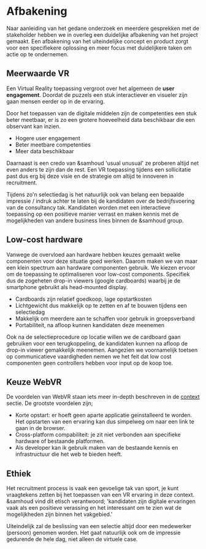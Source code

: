 # Afbakening

Naar aanleiding van het gedane onderzoek en meerdere gesprekken met de stakeholder hebben we in overleg een duidelijke afbakening van het project gemaakt. Een afbakening van het uiteindelijke concept en product zorgt voor een specifiekere oplossing en meer focus met duidelijkere taken om actie op te ondernemen.

## Meerwaarde VR
Een Virtual Reality toepassing vergroot over het algemeen de **user engagement**. Doordat de puzzels een stuk interactiever en visueler zijn gaan mensen eerder op in de ervaring.

Door het toepassen van de digitale middelen zijn de competenties een stuk beter meetbaar, er is zo een grotere hoeveelheid data beschikbaar die een observant kan inzien.

* Hogere user engagement
* Beter meetbare competenties
* Meer data beschikbaar

Daarnaast is een credo van &samhoud 'usual unusual' ze proberen altijd net even anders te zijn dan de rest. Een VR toepassing tijdens een sollicitatie past dus erg bij deze visie en de strategie om altijd te innoveren in recruitment.

Tijdens zo'n selectiedag is het natuurlijk ook van belang een bepaalde impressie / indruk achter te laten bij de kandidaten over de bedrijfsvoering van de consultancy tak. Kandidaten worden met een interactieve toepassing op een positieve manier verrast en maken kennis met de mogelijkheden van andere business lines binnen de &samhoud group.

## Low-cost hardware
Vanwege de overvloed aan hardware hebben keuzes gemaakt welke componenten voor deze situatie goed werken. Daarom maken we van maar een klein spectrum aan hardware componenten gebruik. We kiezen ervoor om de toepassing te optimaliseren voor low-cost components. Specifiek dus de zogeheten drop-in viewers (google cardboards) waarbij je de smartphone gebruikt als head-mounted display.

* Cardboards zijn relatief goedkoop, lage opstartkosten
* Lichtgewicht dus makkelijk op te zetten en af te bouwen tijdens een selectiedag
* Makkelijk om meerdere aan te schaffen voor gebruik in groepsverband
* Portabiliteit, na afloop kunnen kandidaten deze meenemen

Ook na de selectieprocedure op locatie willen we de cardboard gaan gebruiken voor een terugkoppeling, de kandidaten kunnen na afloop de drop-in viewer gemakkelijk meenemen. Aangezien we voornamelijk toetsen op communicatieve vaardigheden nemen we het feit dat low cost componenten geen controllers hebben voor input op de koop toe.

## Keuze WebVR
De voordelen van WebVR staan iets meer in-depth beschreven in de [context](/vr/WEBVR.md) sectie. De grootste voordelen zijn; 

* Korte opstart: er hoeft geen aparte applicatie geinstalleerd te worden. Het opstarten van een ervaring kan dus simpelweg om naar een link te gaan in de browser.
* Cross-platform compabiliteit: je zit niet verbonden aan specifieke hardware of bestaande platformen.
* Als developer kan ik gebruik maken van de bestaande kennis en infrastructuur die het web te bieden heeft.

## Ethiek
Het recruitment process is vaak een gevoelige tak van sport, je kunt vraagtekens zetten bij het toepassen van een VR ervaring in deze context. &samhoud vind dit etisch verantwoord; 'kandidaten zijn digitale ervaringen vaak als een positieve verassing en het interessant om te zien wat de mogelijkheden zijn binnen het vakgebied.'

Uiteindelijk zal de beslissing van een selectie altijd door een medewerker (persoon) genomen worden. Het gaat natuurlijk ook om de impressie gedurende de hele dag, niet alleen de virtuele case.